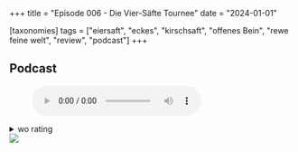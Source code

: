 +++
title = "Episode 006 - Die Vier-Säfte Tournee"
date = "2024-01-01"

[taxonomies]
tags = ["eiersaft", "eckes", "kirschsaft", "offenes Bein", "rewe feine welt", "review", "podcast"]
+++

## Podcast

<figure>
<audio controls src="/audio/podcasts/episode-006.ogg" type="audio/ogg">
</audio>
</figure>

<details>
<summary>wo rating</summary>

**Die `Kirschsaft` und `Offenes Bein` Wertungen (wie man im Podcast natürlich bereits gehört hat) sind auf einer eigenen Skala und nicht mit den anderen Wertungen zu vergleichen.**

### Björn

#### Edler Eiersaft

<img src="/img/egg.png" class="egg-rating-item" />
<img src="/img/egg.png" class="egg-rating-item" />
<img src="/img/egg.png" class="egg-rating-item" />
<img src="/img/egg.png" class="egg-rating-item" />
<img src="/img/egg.png" class="egg-rating-item" />
<img src="/img/egg.png" class="egg-rating-item" />
<img src="/img/egg.png" class="egg-rating-item" />
<img src="/img/empty-egg.png" class="egg-rating-item" />
<img src="/img/empty-egg.png" class="egg-rating-item" />
<img src="/img/empty-egg.png" class="egg-rating-item" />

#### Edler Kirschsaft

�������□□□

#### Offenes Bein

���������□

### Torben

#### Edler Eiersaft

<img src="/img/egg.png" class="egg-rating-item" />
<img src="/img/egg.png" class="egg-rating-item" />
<img src="/img/egg.png" class="egg-rating-item" />
<img src="/img/egg.png" class="egg-rating-item" />
<img src="/img/egg.png" class="egg-rating-item" />
<img src="/img/egg.png" class="egg-rating-item" />
<img src="/img/egg.png" class="egg-rating-item" />
<img src="/img/empty-egg.png" class="egg-rating-item" />
<img src="/img/empty-egg.png" class="egg-rating-item" />
<img src="/img/empty-egg.png" class="egg-rating-item" />

#### Edler Kirschsaft

��������□□

#### Offenes Bein

���������□

</details>

<!-- <img src="/img/eckes-eiersaft.jpg" />
<img src="/img/eckes-kirschsaft.jpg" /> -->
<img src="/img/offenes-bein.jpg" />
